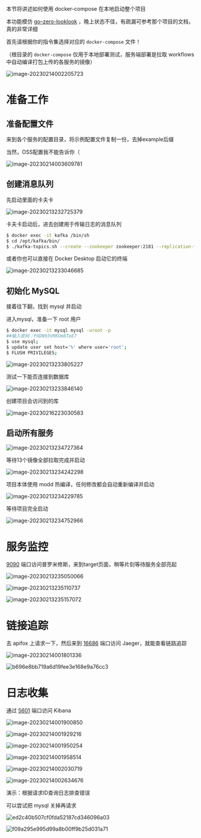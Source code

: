 本节将讲述如何使用 docker-compose 在本地启动整个项目

本功能模仿 [go–zero-looklook](https://github.com/Mikaelemmmm/go-zero-looklook) ，晚上状态不佳，有疏漏可参考那个项目的文档，真的非常详细

首先请根据你的指令集选择对应的 `docker-compose` 文件！

（根目录的 `docker-compose` 仅用于本地部署测试，服务端部署是拉取 workflows 中自动编译打包上传的各服务的镜像）

![image-20230214002205723](https://image.nickxu.me/202302140022813.png)

# 准备工作

## 准备配置文件

来到各个服务的配置目录，将示例配置文件复制一份，去掉example后缀

当然，OSS配置我不能告诉你（

![image-20230214003609781](https://image.nickxu.me/202302140036810.png)

## 创建消息队列

先启动里面的卡夫卡

![image-20230213232725379](https://image.nickxu.me/202302132327650.png)

卡夫卡启动后，进去创建用于传输日志的消息队列

```bash
$ docker exec -it kafka /bin/sh
$ cd /opt/kafka/bin/
$ ./kafka-topics.sh --create --zookeeper zookeeper:2181 --replication-factor 1 -partitions 1 --topic h68u-tiktok-log
```

或者你也可以直接在 Docker Desktop 启动它的终端

![image-20230213233046685](https://image.nickxu.me/202302132330710.png)

## 初始化 MySQL

接着往下翻，找到 mysql 并启动

进入mysql，准备一下 root 用户

```bash
$ docker exec -it mysql mysql -uroot -p
##输入密码：PXDN93VRKUm8TeE7
$ use mysql;
$ update user set host='%' where user='root';
$ FLUSH PRIVILEGES;
```

![image-20230213233805227](https://image.nickxu.me/202302132338255.png)

测试一下能否连接到数据库

![image-20230213233846140](https://image.nickxu.me/202302132338164.png)

创建项目会访问到的库

![image-20230216223030583](https://image.nickxu.me/202302162230942.png)

## 启动所有服务

![image-20230213234727364](https://image.nickxu.me/202302132347411.png)

等待13个镜像全部拉取完成并启动

![image-20230213234242298](https://image.nickxu.me/202302132342332.png)

项目本体使用 modd 热编译，任何修改都会自动重新编译并启动

![image-20230213234229785](https://image.nickxu.me/202302132342841.png)

等待项目完全启动

![image-20230213234752966](https://image.nickxu.me/202302132347005.png)

# 服务监控

[9090](http://127.0.0.1:9090/) 端口访问普罗米修斯，来到target页面，稍等片刻等待服务全部亮起

![image-20230213235050066](https://image.nickxu.me/202302132350103.png)

![image-20230213235110737](https://image.nickxu.me/202302132351768.png)

![image-20230213235157072](https://image.nickxu.me/202302132351112.png)

# 链接追踪

去 apifox 上请求一下，然后来到 [16686](http://127.0.0.1:16686/) 端口访问 Jaeger，就能查看链路追踪

![image-20230214001801336](https://image.nickxu.me/202302140018455.png)

![b696e8bb719a6d19fee3e168e9a76cc3](https://image.nickxu.me/202302140025172.png)

# 日志收集

通过 [5601](http://127.0.0.1:5601/) 端口访问 Kibana



![image-20230214001900850](https://image.nickxu.me/202302140019908.png)

![image-20230214001929216](https://image.nickxu.me/202302140019273.png)

![image-20230214001950254](https://image.nickxu.me/202302140019297.png)

![image-20230214001958514](https://image.nickxu.me/202302140019553.png)

![image-20230214002030719](https://image.nickxu.me/202302140020772.png)

![image-20230214002634676](https://image.nickxu.me/202302140026725.png)

演示：根据请求ID查询日志排查错误

可以尝试把 mysql 关掉再请求

![ed2c40b507cf0fda52187cd346096a03](https://image.nickxu.me/202302140025057.png)

![f09a295e995d99a8b00ff9b25d031a71](https://image.nickxu.me/202302140025942.png)